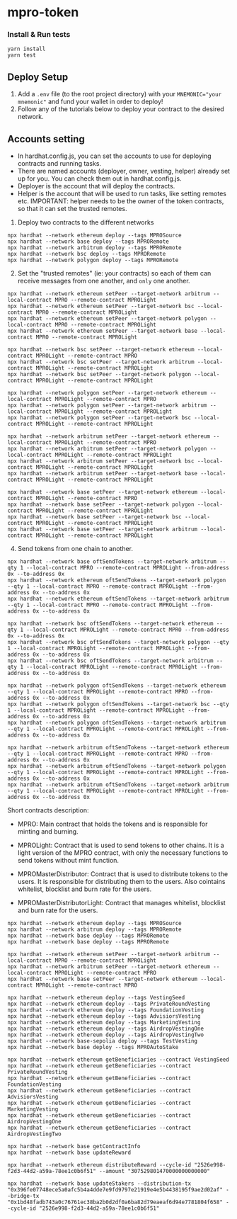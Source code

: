 # mpro-token

### Install & Run tests

```shell
yarn install
yarn test
```

## Deploy Setup

1. Add a `.env` file (to the root project directory) with your `MNEMONIC="your mnemonic"` and fund your wallet in order to deploy!
2. Follow any of the tutorials below to deploy your contract to the desired network.

## Accounts setting
- In hardhat.config.js, you can set the accounts to use for deploying contracts and running tasks.
- There are named accounts (deployer, owner, vesting, helper) already set up for you. You can check them out in hardhat.config.js.
- Deployer is the account that will deploy the contracts. 
- Helper is the account that will be used to run tasks, like setting remotes etc.
IMPORTANT: helper needs to be the owner of the token contracts, so that it can set the trusted remotes.

1. Deploy two contracts to the different networks

```shell
npx hardhat --network ethereum deploy --tags MPROSource
npx hardhat --network base deploy --tags MPRORemote
npx hardhat --network arbitrum deploy --tags MPRORemote
npx hardhat --network bsc deploy --tags MPRORemote
npx hardhat --network polygon deploy --tags MPRORemote
```

2. Set the "trusted remotes" (ie: your contracts) so each of them can receive messages from one another, and `only` one another.

```shell
npx hardhat --network ethereum setPeer --target-network arbitrum --local-contract MPRO --remote-contract MPROLight
npx hardhat --network ethereum setPeer --target-network bsc --local-contract MPRO --remote-contract MPROLight
npx hardhat --network ethereum setPeer --target-network polygon --local-contract MPRO --remote-contract MPROLight
npx hardhat --network ethereum setPeer --target-network base --local-contract MPRO --remote-contract MPROLight

npx hardhat --network bsc setPeer --target-network ethereum --local-contract MPROLight --remote-contract MPRO
npx hardhat --network bsc setPeer --target-network arbitrum --local-contract MPROLight --remote-contract MPROLight
npx hardhat --network bsc setPeer --target-network polygon --local-contract MPROLight --remote-contract MPROLight

npx hardhat --network polygon setPeer --target-network ethereum --local-contract MPROLight --remote-contract MPRO
npx hardhat --network polygon setPeer --target-network arbitrum --local-contract MPROLight --remote-contract MPROLight
npx hardhat --network polygon setPeer --target-network bsc --local-contract MPROLight --remote-contract MPROLight

npx hardhat --network arbitrum setPeer --target-network ethereum --local-contract MPROLight --remote-contract MPRO
npx hardhat --network arbitrum setPeer --target-network polygon --local-contract MPROLight --remote-contract MPROLight
npx hardhat --network arbitrum setPeer --target-network bsc --local-contract MPROLight --remote-contract MPROLight
npx hardhat --network arbitrum setPeer --target-network base --local-contract MPROLight --remote-contract MPROLight

npx hardhat --network base setPeer --target-network ethereum --local-contract MPROLight --remote-contract MPRO
npx hardhat --network base setPeer --target-network polygon --local-contract MPROLight --remote-contract MPROLight
npx hardhat --network base setPeer --target-network bsc --local-contract MPROLight --remote-contract MPROLight
npx hardhat --network base setPeer --target-network arbitrum --local-contract MPROLight --remote-contract MPROLight
```

4. Send tokens from one chain to another.

```shell
npx hardhat --network base oftSendTokens --target-network arbitrum --qty 1 --local-contract MPRO --remote-contract MPROLight --from-address 0x --to-address 0x
npx hardhat --network ethereum oftSendTokens --target-network polygon --qty 1 --local-contract MPRO --remote-contract MPROLight --from-address 0x --to-address 0x
npx hardhat --network ethereum oftSendTokens --target-network arbitrum --qty 1 --local-contract MPRO --remote-contract MPROLight --from-address 0x --to-address 0x

npx hardhat --network bsc oftSendTokens --target-network ethereum --qty 1 --local-contract MPROLight --remote-contract MPRO --from-address 0x --to-address 0x
npx hardhat --network bsc oftSendTokens --target-network polygon --qty 1 --local-contract MPROLight --remote-contract MPROLight --from-address 0x --to-address 0x
npx hardhat --network bsc oftSendTokens --target-network arbitrum --qty 1 --local-contract MPROLight --remote-contract MPROLight --from-address 0x --to-address 0x

npx hardhat --network polygon oftSendTokens --target-network ethereum --qty 1 --local-contract MPROLight --remote-contract MPRO --from-address 0x --to-address 0x
npx hardhat --network polygon oftSendTokens --target-network bsc --qty 1 --local-contract MPROLight --remote-contract MPROLight --from-address 0x --to-address 0x
npx hardhat --network polygon oftSendTokens --target-network arbitrum --qty 1 --local-contract MPROLight --remote-contract MPROLight --from-address 0x --to-address 0x

npx hardhat --network arbitrum oftSendTokens --target-network ethereum --qty 1 --local-contract MPROLight --remote-contract MPRO --from-address 0x --to-address 0x
npx hardhat --network arbitrum oftSendTokens --target-network polygon --qty 1 --local-contract MPROLight --remote-contract MPROLight --from-address 0x --to-address 0x
npx hardhat --network arbitrum oftSendTokens --target-network arbitrum --qty 1 --local-contract MPROLight --remote-contract MPROLight --from-address 0x --to-address 0x
```

Short contracts description:

- MPRO: Main contract that holds the tokens and is responsible for minting and burning.
- MPROLight: Contract that is used to send tokens to other chains. It is a light version of the MPRO contract, with only the necessary functions to send tokens without mint function.

- MPROMasterDistributor: Contract that is used to distribute tokens to the users. It is responsible for distributing them to the users. Also cointains whitelist, blocklist and burn rate for the users.
- MPROMasterDistributorLight: Contract that manages whitelist, blocklist and burn rate for the users. 


<!-- PROD DEPLOY ON Ethereum and Arbitrum -->
```shell
npx hardhat --network ethereum deploy --tags MPROSource
npx hardhat --network arbitrum deploy --tags MPRORemote
npx hardhat --network base deploy --tags MPRORemote
npx hardhat --network base deploy --tags MPRORemote
```
```shell
npx hardhat --network ethereum setPeer --target-network arbitrum --local-contract MPRO --remote-contract MPROLight
npx hardhat --network arbitrum setPeer --target-network ethereum --local-contract MPROLight --remote-contract MPRO
npx hardhat --network base setPeer --target-network ethereum --local-contract MPROLight --remote-contract MPRO
```
<!-- VESTING DEPLOYMENT -->

```shell
npx hardhat --network ethereum deploy --tags VestingSeed
npx hardhat --network ethereum deploy --tags PrivateRoundVesting
npx hardhat --network ethereum deploy --tags FoundationVesting
npx hardhat --network ethereum deploy --tags AdvisiorsVesting
npx hardhat --network ethereum deploy --tags MarketingVesting
npx hardhat --network ethereum deploy --tags AirdropVestingOne
npx hardhat --network ethereum deploy --tags AirdropVestingTwo
npx hardhat --network base-sepolia deploy --tags TestVesting
npx hardhat --network base deploy --tags MPROAutoStake
```

<!-- GETTING BENEFICIARIES -->

```shell
npx hardhat --network ethereum getBeneficiaries --contract VestingSeed
npx hardhat --network ethereum getBeneficiaries --contract PrivateRoundVesting
npx hardhat --network ethereum getBeneficiaries --contract FoundationVesting
npx hardhat --network ethereum getBeneficiaries --contract AdvisiorsVesting
npx hardhat --network ethereum getBeneficiaries --contract MarketingVesting
npx hardhat --network ethereum getBeneficiaries --contract AirdropVestingOne
npx hardhat --network ethereum getBeneficiaries --contract AirdropVestingTwo

npx hardhat --network base getContractInfo
npx hardhat --network base updateReward

npx hardhat --network ethereum distributeReward --cycle-id "2526e998-f2d3-44d2-a59a-78ee1c0b6f51" --amount "307529801470000000000000"

npx hardhat --network base updateStakers --distribution-tx "0x396fe07748ece5a0afc5b4a4dde7e9fd9797e21919e4e5b4438195f9ae2d02af" --bridge-tx "0x1bd48fadb743a0c76761ec38ba2b0d2df0a6ba82d79eaeaf6d94e7781804f658" --cycle-id "2526e998-f2d3-44d2-a59a-78ee1c0b6f51"
```
